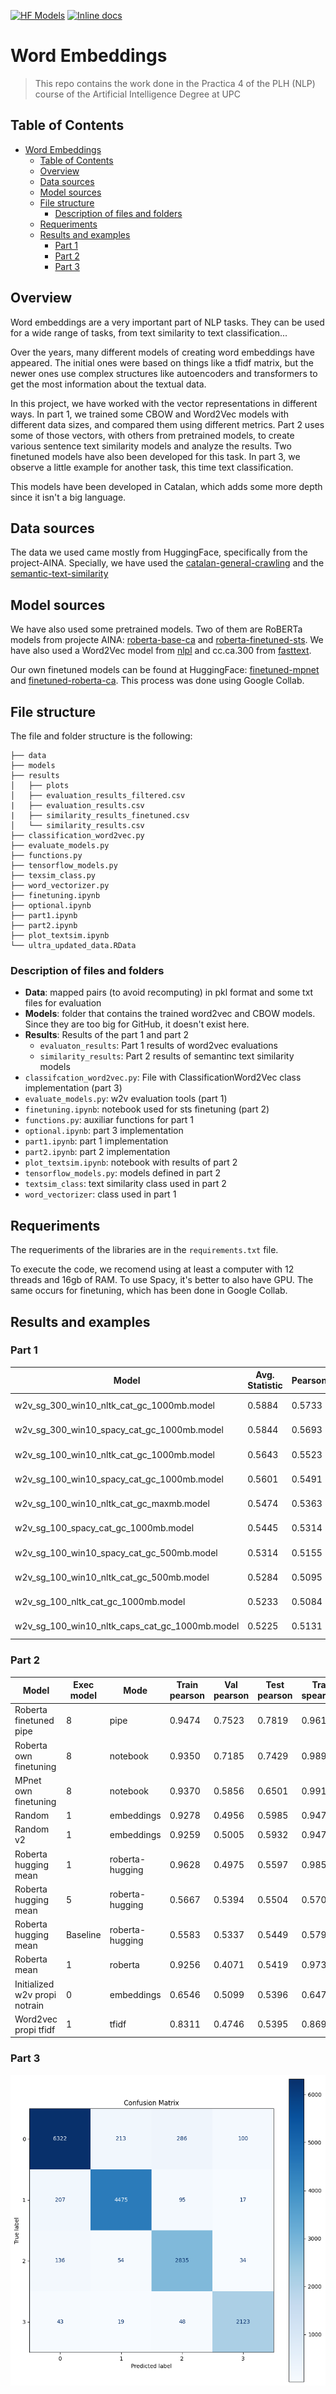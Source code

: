<!--- BADGES: START --->
[![HF Models](https://img.shields.io/badge/%F0%9F%A4%97-models-yellow)](https://huggingface.co/pauhidalgoo/finetuned-sts-roberta-base-ca-v2)
[![Inline docs](https://inch-ci.org/github/dwyl/hapi-auth-jwt2.svg?branch=master)](P4_PLH__Cai_Selvas_Sala_i_Pau_Hidalgo_Pujol.pdf)
<!--- BADGES: END --->

# Word Embeddings

> This repo contains the work done in the Practica 4 of the PLH (NLP) course of the Artificial Intelligence Degree at UPC


## Table of Contents

- [Word Embeddings](#word-embeddings)
  - [Table of Contents](#table-of-contents)
  - [Overview](#overview)
  - [Data sources](#data-sources)
  - [Model sources](#model-sources)
  - [File structure](#file-structure)
    - [Description of files and folders](#description-of-files-and-folders)
  - [Requeriments](#requeriments)
  - [Results and examples](#results-and-examples)
    - [Part 1](#part-1)
    - [Part 2](#part-2)
    - [Part 3](#part-3)

## Overview

Word embeddings are a very important part of NLP tasks. They can be used for a wide range of tasks, from text similarity to text classification...

Over the years, many different models of creating word embeddings have appeared. The initial ones were based on things like a tfidf matrix, but the newer ones use complex structures like autoencoders and transformers to get the most information about the textual data.

In this project, we have worked with the vector representations in different ways. In part 1, we trained some CBOW and Word2Vec models with different data sizes, and compared them using different metrics. Part 2 uses some of those vectors, with others from pretrained models, to create various sentence text similarity models and analyze the results. Two finetuned models have also been developed for this task. In part 3, we observe a little example for another task, this time text classification.

This models have been developed in Catalan, which adds some more depth since it isn't a big language.

## Data sources

The data we used came mostly from HuggingFace, specifically from the project-AINA. Specially, we have used the [catalan-general-crawling](https://huggingface.co/datasets/projecte-aina/catalan_general_crawling) and the [semantic-text-similarity](https://huggingface.co/datasets/projecte-aina/sts-ca)

## Model sources

We have also used some pretrained models. Two of them are RoBERTa models from projecte AINA: [roberta-base-ca](https://huggingface.co/projecte-aina/roberta-base-ca-v2) and [roberta-finetuned-sts](https://huggingface.co/projecte-aina/roberta-base-ca-v2-cased-sts). We have also used a Word2Vec model from [nlpl](http://vectors.nlpl.eu/repository/) and cc.ca.300 from [fasttext](https://fasttext.cc/docs/en/crawl-vectors.html).

Our own finetuned models can be found at HuggingFace: [finetuned-mpnet](https://huggingface.co/pauhidalgoo/finetuned-sts-ca-mpnet-base) and [finetuned-roberta-ca](https://huggingface.co/pauhidalgoo/finetuned-sts-roberta-base-ca-v2). This process was done using Google Collab.


## File structure
The file and folder structure is the following:

    ├── data
    ├── models
    ├── results
    │   ├── plots
    │   ├── evaluation_results_filtered.csv
    |   ├── evaluation_results.csv
    |   ├── similarity_results_finetuned.csv
    │   └── similarity_results.csv
    ├── classification_word2vec.py
    ├── evaluate_models.py
    ├── functions.py
    ├── tensorflow_models.py
    ├── texsim_class.py
    ├── word_vectorizer.py
    ├── finetuning.ipynb
    ├── optional.ipynb
    ├── part1.ipynb
    ├── part2.ipynb
    ├── plot_textsim.ipynb
    └── ultra_updated_data.RData

### Description of files and folders

- **Data**: mapped pairs (to avoid recomputing) in pkl format and some txt files for evaluation
- **Models**: folder that contains the trained word2vec and CBOW models. Since they are too big for GitHub, it doesn't exist here.
- **Results**: Results of the part 1 and part 2
  - `evaluaton_results`: Part 1 results of word2vec evaluations
  - `similarity_results`: Part 2 results of semantinc text similarity models
- `classifcation_word2vec.py`: File with ClassificationWord2Vec class implementation (part 3)
- `evaluate_models.py`: w2v evaluation tools (part 1)
- `finetuning.ipynb`: notebook used for sts finetuning (part 2)
- `functions.py`: auxiliar functions for part 1
- `optional.ipynb`: part 3 implementation
- `part1.ipynb`: part 1 implementation
- `part2.ipynb`: part 2 implementation
- `plot_textsim.ipynb`: notebook with results of part 2
- `tensorflow_models.py`: models defined in part 2
- `textsim_class`: text similarity class used in part 2
- `word_vectorizer`: class used in part 1

## Requeriments

The requeriments of the libraries are in the `requirements.txt` file.

To execute the code, we recomend using at least a computer with 12 threads and 16gb of RAM. To use Spacy, it's better to also 
have GPU. The same occurs for finetuning, which has been done in Google Collab.


## Results and examples

### Part 1

| Model                                        | Avg. Statistic | Pearson  | Spearman | OOV Perc. | Pearson p-value    | Spearman p-value   |
|----------------------------------------------|----------------|----------|----------|-----------|---------------------|---------------------|
| w2v_sg_300_win10_nltk_cat_gc_1000mb.model    | 0.5884         | 0.5733   | 0.6036   | 0.4525    | 1.29e-20            | 3.20e-23            |
| w2v_sg_300_win10_spacy_cat_gc_1000mb.model   | 0.5844         | 0.5693   | 0.5995   | 1.3575    | 3.98e-20            | 1.16e-22            |
| w2v_sg_100_win10_nltk_cat_gc_1000mb.model    | 0.5643         | 0.5523   | 0.5763   | 0.4525    | 5.80e-19            | 7.20e-21            |
| w2v_sg_100_win10_spacy_cat_gc_1000mb.model   | 0.5601         | 0.5491   | 0.5711   | 1.3575    | 1.44e-18            | 2.87e-20            |
| w2v_sg_100_win10_nltk_cat_gc_maxmb.model     | 0.5474         | 0.5363   | 0.5584   | 0.4525    | 8.81e-18            | 1.95e-19            |
| w2v_sg_100_spacy_cat_gc_1000mb.model         | 0.5445         | 0.5314   | 0.5576   | 1.3575    | 2.75e-17            | 3.28e-19            |
| w2v_sg_100_win10_spacy_cat_gc_500mb.model    | 0.5314         | 0.5155   | 0.5473   | 1.3575    | 3.39e-16            | 1.96e-18            |
| w2v_sg_100_win10_nltk_cat_gc_500mb.model     | 0.5284         | 0.5095   | 0.5473   | 1.3575    | 8.46e-16            | 1.97e-18            |
| w2v_sg_100_nltk_cat_gc_1000mb.model          | 0.5233         | 0.5084   | 0.5383   | 0.4525    | 7.33e-16            | 6.31e-18            |
| w2v_sg_100_win10_nltk_caps_cat_gc_1000mb.model| 0.5225         | 0.5131   | 0.5320   | 0.9050    | 4.18e-16            | 2.13e-17            |

### Part 2

| Model                   | Exec model | Mode           | Train pearson | Val pearson    | Test pearson   | Train spearman | Val spearman   | Test spearman  |
|-------------------------|------------|----------------|---------------|----------------|----------------|----------------|----------------|----------------|
| Roberta finetuned pipe  | 8          | pipe           | 0.9474        | 0.7523         | 0.7819         | 0.9614         | 0.7319         | 0.7993         |
| Roberta own finetuning  | 8          | notebook       | 0.9350        | 0.7185         | 0.7429         | 0.9899         | 0.7312         | 0.7714         |
| MPnet own finetuning    | 8          | notebook       | 0.9370        | 0.5856         | 0.6501         | 0.9918         | 0.5855         | 0.6820         |
| Random                  | 1          | embeddings     | 0.9278        | 0.4956         | 0.5985         | 0.9478         | 0.5121         | 0.6367         |
| Random v2               | 1          | embeddings     | 0.9259        | 0.5005         | 0.5932         | 0.9470         | 0.5337         | 0.6403         |
| Roberta hugging mean    | 1          | roberta-hugging| 0.9628        | 0.4975         | 0.5597         | 0.9853         | 0.4976         | 0.5936         |
| Roberta hugging mean    | 5          | roberta-hugging| 0.5667        | 0.5394         | 0.5504         | 0.5703         | 0.5378         | 0.6102         |
| Roberta hugging mean    | Baseline   | roberta-hugging| 0.5583        | 0.5337         | 0.5449         | 0.5799         | 0.5329         | 0.6074         |
| Roberta mean            | 1          | roberta        | 0.9256        | 0.4071         | 0.5419         | 0.9731         | 0.4218         | 0.5745         |
| Initialized w2v propi notrain | 0     | embeddings     | 0.6546        | 0.5099         | 0.5396         | 0.6475         | 0.4820         | 0.5281         |
| Word2vec propi tfidf    | 1          | tfidf          | 0.8311        | 0.4746         | 0.5395         | 0.8692         | 0.4722         | 0.5718         |


### Part 3

![Confusion matrix ](results/image.png)